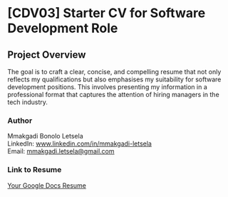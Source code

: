 # [CDV03] Starter CV for Software Development Role

## Project Overview

The goal is to craft a clear, concise, and compelling resume that not only reflects my qualifications but also emphasises my suitability for software development positions. This involves presenting my information in a professional format that captures the attention of hiring managers in the tech industry.

### Author
Mmakgadi Bonolo Letsela   
LinkedIn: www.linkedin.com/in/mmakgadi-letsela   
Email: mmakgadi.letsela@gmail.com


### Link to Resume
[Your Google Docs Resume](<https://docs.google.com/document/d/1JR74xcLDJFoubtxn8hTbKpT_3nhz8k-2/edit?usp=sharing&ouid=117176465673737314100&rtpof=true&sd=true>)


